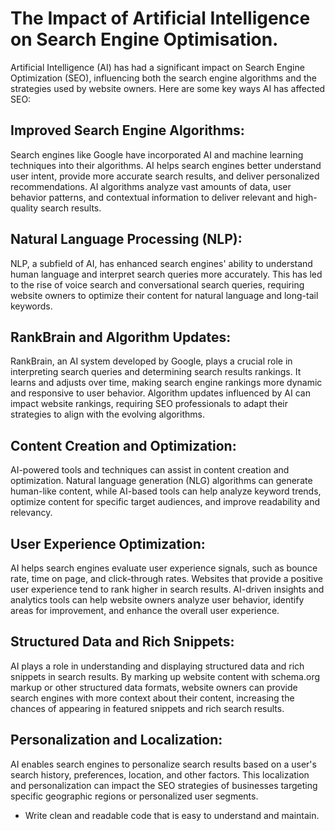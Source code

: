 # The Impact of Artificial Intelligence on Search Engine Optimisation.

Artificial Intelligence (AI) has had a significant impact on Search Engine Optimization (SEO), influencing both the search engine algorithms and the strategies used by website owners. Here are some key ways AI has affected SEO:

## Improved Search Engine Algorithms: 
Search engines like Google have incorporated AI and machine learning techniques into their algorithms. AI helps search engines better understand user intent, provide more accurate search results, and deliver personalized recommendations. AI algorithms analyze vast amounts of data, user behavior patterns, and contextual information to deliver relevant and high-quality search results.

## Natural Language Processing (NLP): 
NLP, a subfield of AI, has enhanced search engines' ability to understand human language and interpret search queries more accurately. This has led to the rise of voice search and conversational search queries, requiring website owners to optimize their content for natural language and long-tail keywords.

## RankBrain and Algorithm Updates: 
RankBrain, an AI system developed by Google, plays a crucial role in interpreting search queries and determining search results rankings. It learns and adjusts over time, making search engine rankings more dynamic and responsive to user behavior. Algorithm updates influenced by AI can impact website rankings, requiring SEO professionals to adapt their strategies to align with the evolving algorithms.

## Content Creation and Optimization: 
AI-powered tools and techniques can assist in content creation and optimization. Natural language generation (NLG) algorithms can generate human-like content, while AI-based tools can help analyze keyword trends, optimize content for specific target audiences, and improve readability and relevancy.

## User Experience Optimization: 
AI helps search engines evaluate user experience signals, such as bounce rate, time on page, and click-through rates. Websites that provide a positive user experience tend to rank higher in search results. AI-driven insights and analytics tools can help website owners analyze user behavior, identify areas for improvement, and enhance the overall user experience.

## Structured Data and Rich Snippets: 
AI plays a role in understanding and displaying structured data and rich snippets in search results. By marking up website content with schema.org markup or other structured data formats, website owners can provide search engines with more context about their content, increasing the chances of appearing in featured snippets and rich search results.

## Personalization and Localization: 
AI enables search engines to personalize search results based on a user's search history, preferences, location, and other factors. This localization and personalization can impact the SEO strategies of businesses targeting specific geographic regions or personalized user segments.
- Write clean and readable code that is easy to understand and maintain.


